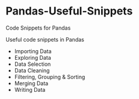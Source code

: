 # Pandas-Useful-Snippets
Code Snippets for Pandas

Useful code snippets in Pandas
- Importing Data
- Exploring Data
- Data Selection
- Data Cleaning
- Filtering, Grouping & Sorting
- Merging Data
- Writing Data
